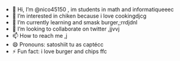 - 👋 Hi, I’m @nico45150 , im students in math and informatiqueeec
- 👀 I’m interested in chiken because i love cookingdjcg
- 🌱 I’m currently learning and smask burger,;rrdjdnl
- 💞️ I’m looking to collaborate on twitter ,jjvvj
- 📫 How to reach me ,j
- 😄 Pronouns: satoshiit tu as captécc
- ⚡ Fun fact: i love burger and chips
ffc
<!---
nico45150/nico45150 is a ✨ special ✨ repository because its `README.md` (this file) appears on your GitHub profile.
You can click the Preview link to take a look at your changes.
--->
